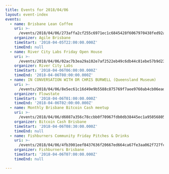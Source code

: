 ```yaml
---
title: Events for 2018/04/06
layout: event-index
events:
  - name: Brisbane Lean Coffee
    uri: >-
      /events/2018/04/06/273affa2cf255c6971ec1c6845428f6067970438fed92a3ab34ef44ca68f49fb
    organizer: Agile Brisbane
    timeStart: '2018-04-05T22:00:00.000Z'
    timeEnd: null
  - name: River City Labs Friday Open House
    uri: >-
      /events/2018/04/06/02ac7b3ea29a102e7af2522eb49c6db44c81ebe57b9d23c7a0b92b85e5958fb8
    organizer: River City Labs
    timeStart: '2018-04-06T06:00:00.000Z'
    timeEnd: '2018-04-06T08:00:00.000Z'
  - name: IN CONVERSATION WITH DR CHRIS BURWELL (Queensland Museum)
    uri: >-
      /events/2018/04/06/8e5ec61c16d49e9b5588c875769f7aee9760ab4cb06eadf15041d3232b2b9a5a
    organizer: Flowstate
    timeStart: '2018-04-06T01:00:00.000Z'
    timeEnd: '2018-04-06T02:00:00.000Z'
  - name: Monthly Brisbane Bitcoin Cash meetup
    uri: >-
      /events/2018/04/06/d6087a356c78ccbb0f70967fdb0db38445ec1a95056805b6d6ef435b97cfffbf
    organizer: Bitcoin Cash Brisbane
    timeStart: '2018-04-06T08:30:00.000Z'
    timeEnd: null
  - name: Fishburners Community Friday Pitches & Drinks
    uri: >-
      /events/2018/04/06/4fb3901eef8437636f20667ed664ca67fe3aa062f727fcf4ba58870815e01156
    organizer: Fishburners Brisbane
    timeStart: '2018-04-06T07:00:00.000Z'
    timeEnd: null

---
```

